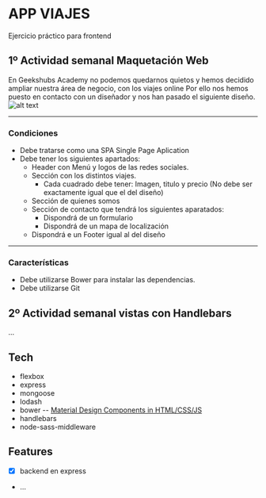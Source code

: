 # APP VIAJES

Ejercicio práctico para frontend


## 1º Actividad semanal Maquetación Web

En Geekshubs Academy no podemos quedarnos quietos y hemos decidido ampliar nuestra área de negocio, con los viajes online
Por ello nos hemos puesto en contacto con un diseñador y nos han pasado el siguiente diseño.
![alt text](https://github.com/GeeksHubsAcademy/Actividad_1/blob/master/Agencia%20de%20viajes%20Bootcamp.jpg)

---
### Condiciones
* Debe tratarse como una SPA Single Page Aplication
* Debe tener los siguientes apartados:
  * Header con Menú y logos de las redes sociales.
  * Sección con los distintos viajes.
    * Cada cuadrado debe tener: Imagen, titulo y precio (No debe ser exactamente igual que el del diseño)
  * Sección de quienes somos
  * Sección de contacto que tendrá los siguientes aparatados:
    * Dispondrá de un formulario
    * Dispondrá de un mapa de localización
  * Dispondrá e un Footer igual al del diseño
---
### Características
 * Debe utilizarse Bower para instalar las dependencias.
 * Debe utilizarse Git 


## 2º Actividad semanal vistas con Handlebars



...

## Tech

- flexbox
- express
- mongoose
- lodash
- bower
-- [Material Design Components in HTML/CSS/JS](https://github.com/google/material-design-lite)
- handlebars
- node-sass-middleware

## Features

- [x] backend en express 
- ...